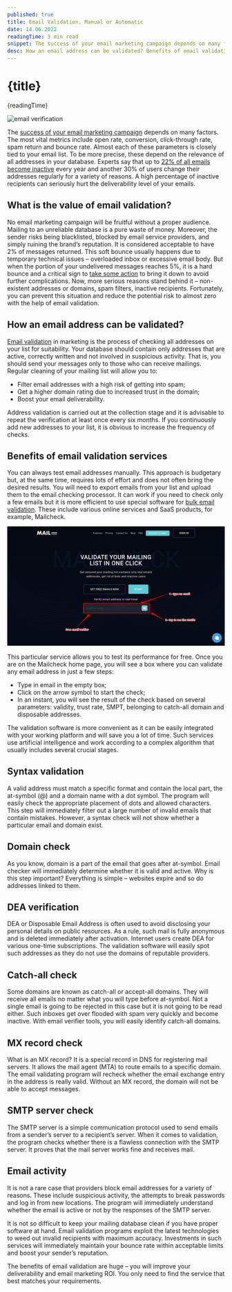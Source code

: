 ```yaml
---
published: true
title: Email Validation. Manual or Automatic 
date: 14.06.2022
readingTime: 3 min read
snippet: The success of your email marketing campaign depends on many factors. The most vital metrics include open rate, conversion, click-through rate, spam return and bounce rate.
desc: How an email address can be validated? Benefits of email validation services. Syntax validation and more.
---
```


# {title}

{readingTime}

![email verification](./validations.jpg?format=webp;jpg;png;avif&srcset&width=880)

The [success of your email marketing campaign](/blog/5-ideas-for-your-2022-email-marketing-strategy) depends on many factors. The most vital metrics include open rate, conversion, click-through rate, spam return and bounce rate. Almost each of these parameters is closely tied to your email list. To be more precise, these depend on the relevance of all addresses in your database. Experts say that up to [22% of all emails become inactive](https://canvas.uoregon.edu/eportfolios/2413/Home/Invalid_Email_Addresses_What_to_Do_and_How_to_Avoid_Them) every year and another 30% of users change their addresses regularly for a variety of reasons. A high percentage of inactive recipients can seriously hurt the deliverability level of your emails.

## What is the value of email validation?

No email marketing campaign will be fruitful without a proper audience. Mailing to an unreliable database is a pure waste of money. Moreover, the sender risks being blacklisted, blocked by email service providers, and simply ruining the brand’s reputation. It is considered acceptable to have 2% of messages returned. This soft bounce usually happens due to temporary technical issues – overloaded inbox or excessive email body. But when the portion of your undelivered messages reaches 5%, it is a hard bounce and a critical sign to [take some action](/blog/paid-g-suite-may-increase-email-bounce-rate) to bring it down to avoid further complications. Now, more serious reasons stand behind it – non-existent addresses or domains, spam filters, inactive recipients. Fortunately, you can prevent this situation and reduce the potential risk to almost zero with the help of email validation.

## How an email address can be validated?

[Email validation](https://mailcheck.co/) in marketing is the process of checking all addresses on your list for suitability. Your database should contain only addresses that are active, correctly written and not involved in suspicious activity. That is, you should send your messages only to those who can receive mailings. Regular cleaning of your mailing list will allow you to:

- Filter email addresses with a high risk of getting into spam;
- Get a higher domain rating due to increased trust in the domain;
- Boost your email deliverability.

Address validation is carried out at the collection stage and it is advisable to repeat the verification at least once every six months. If you continuously add new addresses to your list, it is obvious to increase the frequency of checks.

## Benefits of email validation services

You can always test email addresses manually. This approach is budgetary but, at the same time, requires lots of effort and does not often bring the desired results. You will need to export emails from your list and upload them to the email checking processor. It can work if you need to check only a few emails but it is more efficient to use special software for [bulk email validation](https://mailcheck.co/). These include various online services and SaaS products, for example, Mailcheck.

![email verification](./verification.jpg?format=webp;jpg;png;avif&srcset&width=880)

This particular service allows you to test its performance for free. Once you are on the Mailcheck home page, you will see a box where you can validate any email address in just a few steps:

- Type in email in the empty box;
- Click on the arrow symbol to start the check;
- In an instant, you will see the result of the check based on several parameters: validity, trust rate, SMPT, belonging to catch-all domain and disposable addresses.

The validation software is more convenient as it can be easily integrated with your working platform and will save you a lot of time. Such services use artificial intelligence and work according to a complex algorithm that usually includes several crucial stages.

## Syntax validation

A valid address must match a specific format and contain the local part, the at-symbol (@) and a domain name with a dot symbol. The program will easily check the appropriate placement of dots and allowed characters. This step will immediately filter out a large number of invalid emails that contain mistakes. However, a syntax check will not show whether a particular email and domain exist.

## Domain check

As you know, domain is a part of the email that goes after at-symbol. Email checker will immediately determine whether it is valid and active. Why is this step important? Everything is simple – websites expire and so do addresses linked to them.

## DEA verification

DEA or Disposable Email Address is often used to avoid disclosing your personal details on public resources. As a rule, such mail is fully anonymous and is deleted immediately after activation. Internet users create DEA for various one-time subscriptions. The validation software will easily spot such addresses as they do not use the domains of reputable providers.

## Catch-all check

Some domains are known as catch-all or accept-all domains. They will receive all emails no matter what you will type before at-symbol. Not a single email is going to be rejected in this case but it is not going to be read either. Such inboxes get over flooded with spam very quickly and become inactive. With email verifier tools, you will easily identify catch-all domains.

## MX record check

What is an MX record? It is a special record in DNS for registering mail servers. It allows the mail agent (MTA) to route emails to a specific domain. The email validating program will recheck whether the email exchange entry in the address is really valid. Without an MX record, the domain will not be able to accept messages.

## SMTP server check

The SMTP server is a simple communication protocol used to send emails from a sender’s server to a recipient’s server. When it comes to validation, the program checks whether there is a flawless connection with the SMTP server. It proves that the mail server works fine and receives mail.

## Email activity

It is not a rare case that providers block email addresses for a variety of reasons. These include suspicious activity, the attempts to break passwords and log in from new locations. The program will immediately understand whether the email is active or not by the responses of the SMTP server.

It is not so difficult to keep your mailing database clean if you have proper software at hand. Email validation programs exploit the latest technologies to weed out invalid recipients with maximum accuracy. Investments in such services will immediately maintain your bounce rate within acceptable limits and boost your sender’s reputation.

The benefits of email validation are huge – you will improve your deliverability and email marketing ROI. You only need to find the service that best matches your requirements.
